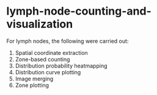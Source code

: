 # lymph-node-counting-and-visualization

For lymph nodes, the following were carried out:

1. Spatial coordinate extraction
2. Zone-based counting
3. Distribution probability heatmapping
4. Distribution curve plotting
5. Image merging
6. Zone plotting
